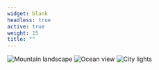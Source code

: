 ```yaml
---
widget: blank
headless: true
active: true
weight: 15
title: ""
---
```


<div class="kgd-slider">
  <img src="https://images.unsplash.com/photo-1620662731530-c2b9d06b0fef?auto=format&fit=crop&w=1600&q=80" alt="Mountain landscape">
  <img src="https://images.unsplash.com/photo-1618220408826-d1d0f8a7a4ab?auto=format&fit=crop&w=1600&q=80" alt="Ocean view">
  <img src="https://images.unsplash.com/photo-1603791452906-b11dcf86a6a0?auto=format&fit=crop&w=1600&q=80" alt="City lights">
</div>

<!-- <style>
.kgd-slider {
  display: flex;
  justify-content: center;
  align-items: flex-start;
  flex-wrap: nowrap;
  gap: 1.5rem;
  padding: 1rem 0 3rem 0;
  overflow-x: auto;
  scroll-snap-type: x mandatory;
  scroll-behavior: smooth;
}
</style> -->
